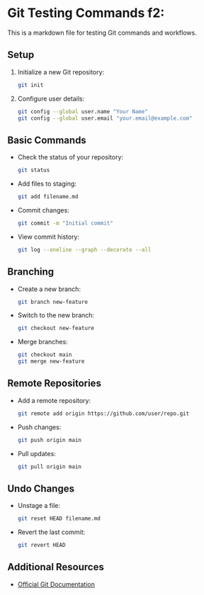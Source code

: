 # Git Testing Commands f2:

This is a markdown file for testing Git commands and workflows.

## Setup

1. Initialize a new Git repository:
   ```sh
   git init
   ```
2. Configure user details:
   ```sh
   git config --global user.name "Your Name"
   git config --global user.email "your.email@example.com"
   ```

## Basic Commands

- Check the status of your repository:
  ```sh
  git status
  ```
- Add files to staging:
  ```sh
  git add filename.md
  ```
- Commit changes:
  ```sh
  git commit -m "Initial commit"
  ```
- View commit history:
  ```sh
  git log --oneline --graph --decorate --all
  ```

## Branching

- Create a new branch:
  ```sh
  git branch new-feature
  ```
- Switch to the new branch:
  ```sh
  git checkout new-feature
  ```
- Merge branches:
  ```sh
  git checkout main
  git merge new-feature
  ```

## Remote Repositories

- Add a remote repository:
  ```sh
  git remote add origin https://github.com/user/repo.git
  ```
- Push changes:
  ```sh
  git push origin main
  ```
- Pull updates:
  ```sh
  git pull origin main
  ```

## Undo Changes

- Unstage a file:
  ```sh
  git reset HEAD filename.md
  ```
- Revert the last commit:
  ```sh
  git revert HEAD
  ```

## Additional Resources

- [Official Git Documentation](https://git-scm.com/doc)
